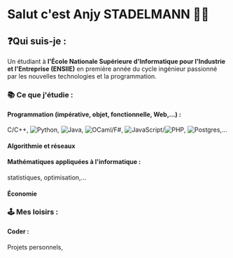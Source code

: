 # Salut c'est Anjy STADELMANN 👋🏼

## ❓Qui suis-je :
Un étudiant à **l'École Nationale Supérieure d'Informatique pour l'Industrie et l'Entreprise (ENSIIE)** en première année du cycle ingénieur passionné par les nouvelles technologies et la programmation.

### 📚 Ce que j'étudie :
#### Programmation (impérative, objet, fonctionnelle, Web,...) :
C/C++, ![Python](https://img.shields.io/badge/python-3670A0?style=for-the-badge&logo=python&logoColor=ffdd54), ![Java](https://img.shields.io/badge/java-%23ED8B00.svg?style=for-the-badge&logo=openjdk&logoColor=white), ![OCaml](https://img.shields.io/badge/OCaml-%23E98407.svg?style=for-the-badge&logo=ocaml&logoColor=white)/F#, ![JavaScript](https://img.shields.io/badge/javascript-%23323330.svg?style=for-the-badge&logo=javascript&logoColor=%23F7DF1E)/![PHP](https://img.shields.io/badge/php-%23777BB4.svg?style=for-the-badge&logo=php&logoColor=white), ![Postgres](https://img.shields.io/badge/postgres-%23316192.svg?style=for-the-badge&logo=postgresql&logoColor=white),...
#### Algorithmie et réseaux
#### Mathématiques appliquées à l'informatique : 
statistiques, optimisation,... 
#### Économie

### 🕹️ Mes loisirs :

#### Coder :
Projets personnels, 
